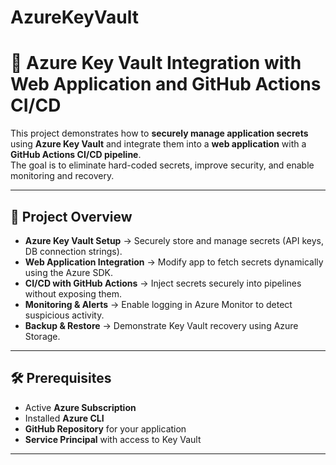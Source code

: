 # AzureKeyVault
# 🔐 Azure Key Vault Integration with Web Application and GitHub Actions CI/CD

This project demonstrates how to **securely manage application secrets** using **Azure Key Vault** and integrate them into a **web application** with a **GitHub Actions CI/CD pipeline**.  
The goal is to eliminate hard-coded secrets, improve security, and enable monitoring and recovery.

---

## 🚀 Project Overview
- **Azure Key Vault Setup** → Securely store and manage secrets (API keys, DB connection strings).  
- **Web Application Integration** → Modify app to fetch secrets dynamically using the Azure SDK.  
- **CI/CD with GitHub Actions** → Inject secrets securely into pipelines without exposing them.  
- **Monitoring & Alerts** → Enable logging in Azure Monitor to detect suspicious activity.  
- **Backup & Restore** → Demonstrate Key Vault recovery using Azure Storage.

---

## 🛠️ Prerequisites
- Active **Azure Subscription**  
- Installed **Azure CLI**  
- **GitHub Repository** for your application  
- **Service Principal** with access to Key Vault  

---


